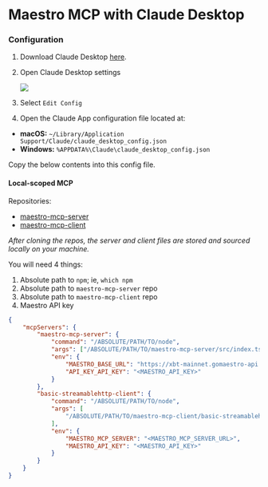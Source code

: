 # Maestro MCP with Claude Desktop

### Configuration

1. Download Claude Desktop [here](https://claude.ai/download).

2. Open Claude Desktop settings

    ![](https://github.com/user-attachments/assets/2112c203-ae28-4a97-881a-b98a629c7809)

3. Select `Edit Config`

4. Open the Claude App configuration file located at:

-   **macOS:** `~/Library/Application Support/Claude/claude_desktop_config.json`
-   **Windows:** `%APPDATA%\Claude\claude_desktop_config.json`

Copy the below contents into this config file.

#### Local-scoped MCP

Repositories:

-   [maestro-mcp-server](https://github.com/maestro-org/maestro-mcp-server)
-   [maestro-mcp-client](https://github.com/maestro-org/maestro-mcp-client)

_After cloning the repos, the server and client files are stored and sourced locally on your machine._

You will need 4 things:

1. Absolute path to `npm`; ie, `which npm`
2. Absolute path to `maestro-mcp-server` repo
3. Absolute path to `maestro-mcp-client` repo
4. Maestro API key

```json
{
    "mcpServers": {
        "maestro-mcp-server": {
            "command": "/ABSOLUTE/PATH/TO/node",
            "args": ["/ABSOLUTE/PATH/TO/maestro-mcp-server/src/index.ts"],
            "env": {
                "MAESTRO_BASE_URL": "https://xbt-mainnet.gomaestro-api.org/v0",
                "API_KEY_API_KEY": "<MAESTRO_API_KEY>"
            }
        },
        "basic-streamablehttp-client": {
            "command": "/ABSOLUTE/PATH/TO/node",
            "args": [
                "/ABSOLUTE/PATH/TO/maestro-mcp-client/basic-streamablehttp-client/src/index.ts"
            ],
            "env": {
                "MAESTRO_MCP_SERVER": "<MAESTRO_MCP_SERVER_URL>",
                "MAESTRO_API_KEY": "<MAESTRO_API_KEY>"
            }
        }
    }
}
```
